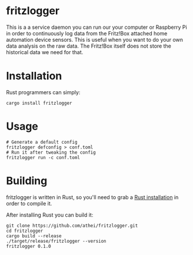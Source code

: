 # fritzlogger

This is a a service daemon you can run our your computer or Raspberry Pi in order to continuously
log data from the Fritz!Box attached home automation device sensors. This is useful when you want
to do your own data analysis on the raw data. The Fritz!Box itself does not store the historical
data we need for that.

# Installation
Rust programmers can simply:
```
cargo install fritzlogger
```

# Usage
```
# Generate a default config
fritzlogger defconfig > conf.toml
# Run it after tweaking the config
fritzlogger run -c conf.toml
```

# Building
fritzlogger is written in Rust, so you'll need to grab a
[Rust installation](https://www.rust-lang.org) in order to compile it.

After installing Rust you can build it:
```
git clone https://github.com/athei/fritzlogger.git
cd fritzlogger
cargo build --release
./target/release/fritzlogger --version
fritzlogger 0.1.0
```